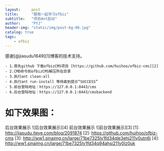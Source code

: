 ```yaml
---
layout:     post
title:      "跟我一起学习ofbiz"
subtitle:   "项目Ant启动"
author:     "PYJ"
header-img: "static/img/post-bg-06.jpg"
catalog: true
tags:
    - ofbiz
---
```


感谢[@jiasudu1649][1]博客的技术支持。


    - 1.首先github 下载ofbizCMS项目 [https://github.com/huihoo/ofbiz-cms][2]
    - 2.CMD命令到ofbizCMS解压所在目录
    - 3.执行ant clean-all
    - 4.执行ant run-install 等待直到提示“SUCCESS”
    - 5.前台登陆地址：https://127.0.0.1:8443/cms
    - 6.后台登陆地址：https://127.0.0.1:8443/cmsbackend
    
# 如下效果图： #
后台效果展示
![后台效果展示][4]
前台效果展示
![前台效果展示][3]
  [1]: http://jiasudu.iteye.com/blog/2091874
  [2]: https://github.com/huihoo/ofbiz-cms
  [3]: http://ww1.sinaimg.cn/large/71be7325ly1fd34qle3ehj211y0utn6j
  [4]: http://ww1.sinaimg.cn/large/71be7325ly1fd34q94ahsj211y0lz0uk